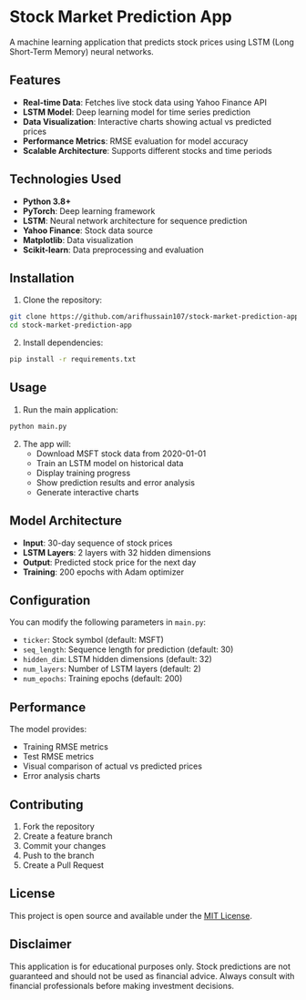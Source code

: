 # Stock Market Prediction App

A machine learning application that predicts stock prices using LSTM (Long Short-Term Memory) neural networks.

## Features

- **Real-time Data**: Fetches live stock data using Yahoo Finance API
- **LSTM Model**: Deep learning model for time series prediction
- **Data Visualization**: Interactive charts showing actual vs predicted prices
- **Performance Metrics**: RMSE evaluation for model accuracy
- **Scalable Architecture**: Supports different stocks and time periods

## Technologies Used

- **Python 3.8+**
- **PyTorch**: Deep learning framework
- **LSTM**: Neural network architecture for sequence prediction
- **Yahoo Finance**: Stock data source
- **Matplotlib**: Data visualization
- **Scikit-learn**: Data preprocessing and evaluation

## Installation

1. Clone the repository:
```bash
git clone https://github.com/arifhussain107/stock-market-prediction-app.git
cd stock-market-prediction-app
```

2. Install dependencies:
```bash
pip install -r requirements.txt
```

## Usage

1. Run the main application:
```bash
python main.py
```

2. The app will:
   - Download MSFT stock data from 2020-01-01
   - Train an LSTM model on historical data
   - Display training progress
   - Show prediction results and error analysis
   - Generate interactive charts

## Model Architecture

- **Input**: 30-day sequence of stock prices
- **LSTM Layers**: 2 layers with 32 hidden dimensions
- **Output**: Predicted stock price for the next day
- **Training**: 200 epochs with Adam optimizer

## Configuration

You can modify the following parameters in `main.py`:
- `ticker`: Stock symbol (default: MSFT)
- `seq_length`: Sequence length for prediction (default: 30)
- `hidden_dim`: LSTM hidden dimensions (default: 32)
- `num_layers`: Number of LSTM layers (default: 2)
- `num_epochs`: Training epochs (default: 200)

## Performance

The model provides:
- Training RMSE metrics
- Test RMSE metrics
- Visual comparison of actual vs predicted prices
- Error analysis charts

## Contributing

1. Fork the repository
2. Create a feature branch
3. Commit your changes
4. Push to the branch
5. Create a Pull Request

## License

This project is open source and available under the [MIT License](LICENSE).

## Disclaimer

This application is for educational purposes only. Stock predictions are not guaranteed and should not be used as financial advice. Always consult with financial professionals before making investment decisions.
